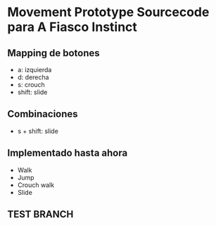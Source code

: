 # Movement Prototype Sourcecode para A Fiasco Instinct

## Mapping de botones
- a: izquierda
- d: derecha
- s: crouch
- shift: slide

## Combinaciones
- s + shift: slide

## Implementado hasta ahora
- Walk
- Jump
- Crouch walk
- Slide

## TEST BRANCH
